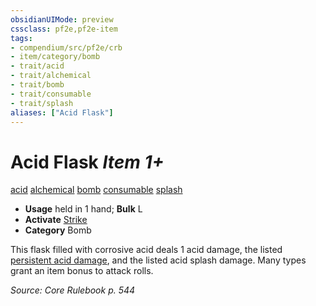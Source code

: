 ```yaml
---
obsidianUIMode: preview
cssclass: pf2e,pf2e-item
tags:
- compendium/src/pf2e/crb
- item/category/bomb
- trait/acid
- trait/alchemical
- trait/bomb
- trait/consumable
- trait/splash
aliases: ["Acid Flask"]
---
```

# Acid Flask *Item 1+*  
[acid](rules/traits/acid.md)  [alchemical](rules/traits/alchemical.md)  [bomb](rules/traits/bomb.md)  [consumable](rules/traits/consumable.md)  [splash](rules/traits/splash.md)  

- **Usage** held in 1 hand; **Bulk** L
- **Activate** [Strike](rules/actions/strike.md)
- **Category** Bomb

This flask filled with corrosive acid deals 1 acid damage, the listed [persistent acid damage](rules/conditions.md#Persistent%20Damage), and the listed acid splash damage. Many types grant an item bonus to attack rolls.

*Source: Core Rulebook p. 544*